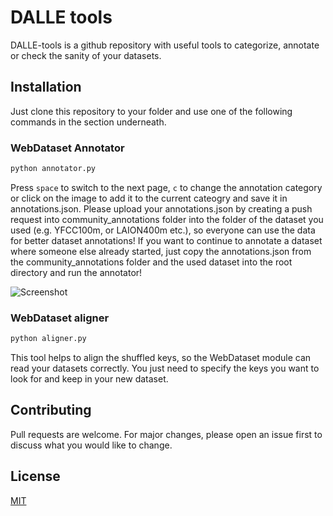# DALLE tools

DALLE-tools is a github repository with useful tools to categorize, annotate or check the sanity of your datasets.

## Installation

Just clone this repository to your folder and use one of the following commands in the section underneath.

### WebDataset Annotator

```python
python annotator.py
```

Press `space` to switch to the next page, `c` to change the annotation category or click on the image to add it to the current cateogry and save it in annotations.json. Please upload your annotations.json by creating a push request into community_annotations folder into the folder of the dataset you used (e.g. YFCC100m, or LAION400m etc.), so everyone can use the data for better dataset annotations!
If you want to continue to annotate a dataset where someone else already started, just copy the annotations.json from the community_annotations
folder and the used dataset into the root directory and run the annotator!

![Screenshot](screenshot.png)

### WebDataset aligner

```python
python aligner.py
```

This tool helps to align the shuffled keys, so the WebDataset module can read your datasets correctly.
You just need to specify the keys you want to look for and keep in your new dataset.

## Contributing
Pull requests are welcome. For major changes, please open an issue first to discuss what you would like to change.

## License
[MIT](https://choosealicense.com/licenses/mit/)
